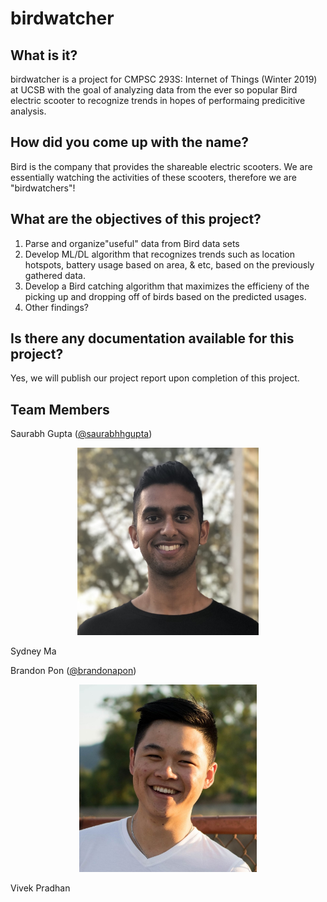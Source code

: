 # birdwatcher

## What is it?
birdwatcher is a project for CMPSC 293S: Internet of Things (Winter 2019) at UCSB with the goal of analyzing data from the ever so popular Bird electric scooter to recognize trends in hopes of performaing predicitive analysis.

## How did you come up with the name?
Bird is the company that provides the shareable electric scooters. We are essentially watching the activities of these scooters, therefore we are "birdwatchers"!

## What are the objectives of this project?
1. Parse and organize"useful" data from Bird data sets
2. Develop ML/DL algorithm that recognizes trends such as location hotspots, battery usage based on area, & etc, based on the previously gathered data.
3. Develop a Bird catching algorithm that maximizes the efficieny of the picking up and dropping off of birds based on the predicted usages.
4. Other findings?

## Is there any documentation available for this project?
Yes, we will publish our project report upon completion of this project.

## Team Members
Saurabh Gupta ([@saurabhhgupta](https://github.com/saurabhhgupta))
<p align="center">
  <img height="300px" src="https://github.com/saurabhhgupta/PiCloud/blob/master/pictures/saurabh.jpg" alt="Saurabh Gupta Photo">
</p>

Sydney Ma

Brandon Pon ([@brandonapon](https://github.com/brandonapon))
<p align="center">
  <img height="300px" src="https://github.com/saurabhhgupta/PiCloud/blob/master/pictures/brandon.jpg" alt="Brandon Pon Photo">
</p>

Vivek Pradhan
